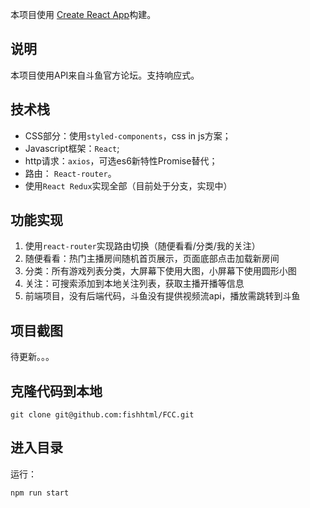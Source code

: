 本项目使用 [Create React App](https://github.com/facebookincubator/create-react-app)构建。
## 说明 ##
本项目使用API来自斗鱼官方论坛。支持响应式。
## 技术栈 ##
 - CSS部分：使用`styled-components`，css in js方案；
 - Javascript框架：`React`;
 - http请求：`axios`，可选es6新特性Promise替代；
 - 路由：  `React-router`。
 - 使用`React Redux`实现全部（目前处于分支，实现中）
## 功能实现 ##
1. 使用`react-router`实现路由切换（随便看看/分类/我的关注）
2. 随便看看：热门主播房间随机首页展示，页面底部点击加载新房间
3. 分类：所有游戏列表分类，大屏幕下使用大图，小屏幕下使用圆形小图
4. 关注：可搜索添加到本地关注列表，获取主播开播等信息
5. 前端项目，没有后端代码，斗鱼没有提供视频流api，播放需跳转到斗鱼
## 项目截图 ##
待更新。。。
## 克隆代码到本地 ##
```
git clone git@github.com:fishhtml/FCC.git
```
## 进入目录 ##
运行：
```
npm run start
```